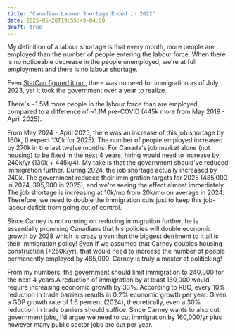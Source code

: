 ```yaml
---
title: "Canadian Labour Shortage Ended in 2022"
date: 2025-05-28T19:55:49-04:00
draft: true
---
```


My definition of a labour shortage is that every month, more people are employed than the number of people entering the labour force. When there is no noticeable decrease in the people unemployed, we're at full employment and there is no labour shortage.

Even [StatCan figured it out](https://www150.statcan.gc.ca/n1/pub/11-621-m/11-621-m2023009-eng.htm), there was no need for immigration as of July 2023, yet it took the government over a year to realize.

 There's ~1.5M more people in the labour force than are employed, compared to a difference of ~1.1M pre-COVID (445k more from May 2019 - April 2025).

From May 2024 - April 2025, there was an increase of this job shortage by 160k, (I expect 130k for 2025). The number of people employed increased by 270k in the last twelve months. For Canada's job market alone (not housing) to be fixed in the next 4 years, hiring would need to increase by 240k/yr (130k + 445k/4). My take is that the government should've reduced immigration further. During 2024, the job shortage actually increased by 240k. The government reduced their immigration targets for 2025 (485,000 in 2024, 395,000 in 2025), and we're seeing the effect almost immediately. The job shortage is increasing at 10k/mo from 20k/mo on average in 2024. Therefore, we need to double the immigration cuts just to keep this job-labour deficit from going out of control.

Since Carney is not running on reducing immigration further, he is essentially promising Canadians that his policies will double economic growth by 2028 which is crazy given that the biggest detriment to it all is their immigration policy! Even if we assumed that Carney doubles housing construction (+250k/yr), that would need to increase the number of people permanently employed by 485,000. Carney is truly a master at politicking!

From my numbers, the government should limit immigration to 240,000 for the next 4 years.A reduction of immigration by at least 160,000 would require increasing economic growth by 33%. According to RBC, every 10% reduction in trade barriers results in 0.2% economic growth per year. Given a GDP growth rate of 1.6 percent (2024), theoretically, even a 30% reduction in trade barriers should suffice. Since Carney wants to also cut government jobs, I'd argue we need to cut immigration by 160,000/yr plus however many public sector jobs are cut per year.
